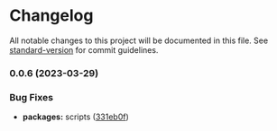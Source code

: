 # Changelog

All notable changes to this project will be documented in this file. See [standard-version](https://github.com/conventional-changelog/standard-version) for commit guidelines.

### 0.0.6 (2023-03-29)


### Bug Fixes

* **packages:** scripts ([331eb0f](https://github.com/AntoninJuquel/twitch-api-helix/commit/331eb0f8bb5e2e5028d6b4060beb1c85076d0840))

